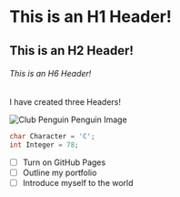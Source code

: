 # This is an H1 Header!
## This is an H2 Header!
###### This is an H6 Header!

I have created three Headers!

![Club Penguin Penguin Image](https://static.wikia.nocookie.net/club-penguin-rewritten/images/b/b1/Black_PC.png/revision/latest?cb=20170724224805)

```C
char Character = 'C';
int Integer = 78;
```
- [ ] Turn on GitHub Pages
- [ ] Outline my portfolio
- [ ] Introduce myself to the world
